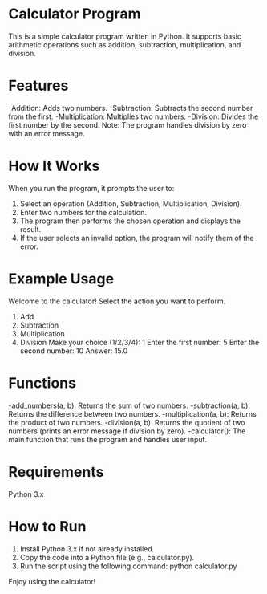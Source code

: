 # Calculator Program
This is a simple calculator program written in Python. It supports basic arithmetic operations such as addition, subtraction, multiplication, and division.

# Features
-Addition: Adds two numbers.
-Subtraction: Subtracts the second number from the first.
-Multiplication: Multiplies two numbers.
-Division: Divides the first number by the second. Note: The program handles division by zero with an error message.

# How It Works
When you run the program, it prompts the user to:
1. Select an operation (Addition, Subtraction, Multiplication, Division).
2. Enter two numbers for the calculation.
3. The program then performs the chosen operation and displays the result.
4. If the user selects an invalid option, the program will notify them of the error.

# Example Usage
Welcome to the calculator!
Select the action you want to perform.
1. Add
2. Subtraction
3. Multiplication
4. Division
Make your choice (1/2/3/4): 1
Enter the first number: 5
Enter the second number: 10
Answer: 15.0

# Functions
-add_numbers(a, b): Returns the sum of two numbers.
-subtraction(a, b): Returns the difference between two numbers.
-multiplication(a, b): Returns the product of two numbers.
-division(a, b): Returns the quotient of two numbers (prints an error message if division by zero).
-calculator(): The main function that runs the program and handles user input.

# Requirements
Python 3.x

# How to Run
1. Install Python 3.x if not already installed.
2. Copy the code into a Python file (e.g., calculator.py).
3. Run the script using the following command:
   python calculator.py

Enjoy using the calculator!   
